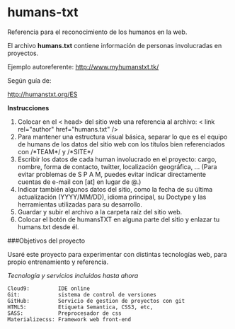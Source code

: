 humans-txt
==========

Referencia para el reconocimiento de los humanos en la web.

El archivo __humans.txt__ contiene información de personas involucradas en proyectos.

Ejemplo autoreferente:
http://www.myhumanstxt.tk/

Según guía de:

http://humanstxt.org/ES

__Instrucciones__

1. Colocar en el < head> del sitio web una referencia al archivo: < link rel="author" href="humans.txt" />
1. Para mantener una estructura visual básica, separar lo que es el equipo de humans de los datos del sitio web con los títulos bien referenciados con /\*TEAM\*/ y /\*SITE\*/
1. Escribir los datos de cada human involucrado en el proyecto: cargo, nombre, forma de contacto, twitter, localización geográfica, ... (Para evitar problemas de S P A M, puedes evitar indicar directamente cuentas de e-mail con [at] en lugar de @.)
1. Indicar también algunos datos del sitio, como la fecha de su última actualización (YYYY/MM/DD), idioma principal, su Doctype y las herramientas utilizadas para su desarrollo.
1. Guardar y subir el archivo a la carpeta raíz del sitio web.
1. Colocar el botón de humansTXT en alguna parte del sitio y enlazar tu humans.txt desde él.


###Objetivos del proyecto

Usaré este proyecto para experimentar con distintas tecnologías web, para propio entrenamiento y referencia.

_Tecnología y servicios incluidos hasta ahora_

    Cloud9:         IDE online
    Git:            sistema de control de versiones
    GitHub:         Servicio de gestion de proyectos con git
    HTML5:          Etiqueta Semantica, CSS3, etc,
    SASS:           Preprocesador de css
    Materializecss: Framework web front-end